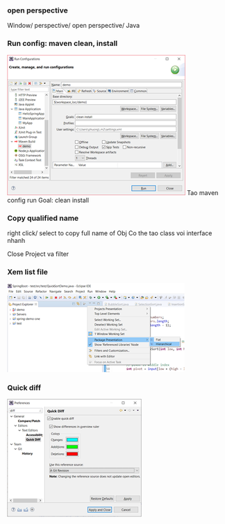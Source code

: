 ### open perspective

Window/ perspective/ open perspective/ Java

### Run config: maven clean, install

![](../../root/img/2019-11-11-23-01-11.png)
Tao maven config run
Goal: clean install

### Copy qualified name

right click/ select to copy full name of Obj
Co the tao class voi interface nhanh

Close Project va filter

### Xem list file

![](../../root/img/2019-11-10-23-52-08.png)

### Quick diff

![](../../root/img/2019-11-10-23-54-15.png)
